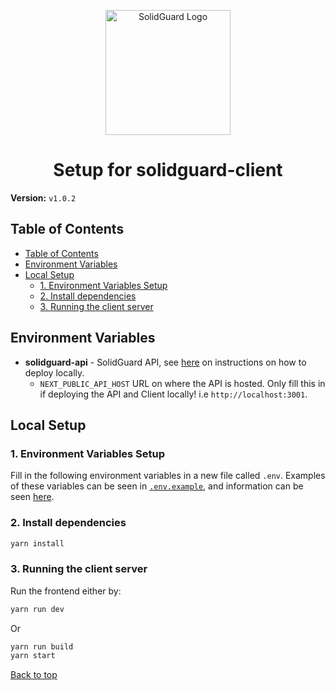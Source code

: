 <div align="center">
  <p align="center">
    <img src="./img/solidguard-v1.png" width="200" alt="SolidGuard Logo" />
  </p>
<h1>Setup for solidguard-client</h1>
</div>

**Version:** `v1.0.2`

## Table of Contents
- [Table of Contents](#table-of-contents)
- [Environment Variables](#environment-variables)
- [Local Setup](#local-setup)
  - [1. Environment Variables Setup](#1-environment-variables-setup)
  - [2. Install dependencies](#2-install-dependencies)
  - [3. Running the client server](#3-running-the-client-server)

## Environment Variables
* **solidguard-api** - SolidGuard API, see [here](api.md) on instructions on how to deploy locally.
  * `NEXT_PUBLIC_API_HOST` URL on where the API is hosted. Only fill this in if deploying the API and Client locally! i.e `http://localhost:3001`.

## Local Setup

### 1. Environment Variables Setup
Fill in the following environment variables in a new file called `.env`. Examples of these variables can be seen in [`.env.example`](../.env.example), and information can be seen [here](#environment-variables).

### 2. Install dependencies

```bash
yarn install
```

### 3. Running the client server

Run the frontend either by:

```bash
yarn run dev
```

Or 

```bash
yarn run build
yarn start
```

[Back to top](#table-of-contents)
